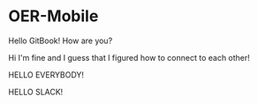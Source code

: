 # OER-Mobile

Hello GitBook! How are you?

Hi I'm fine and I guess that I figured how to connect to each other!

HELLO EVERYBODY!

HELLO SLACK!

